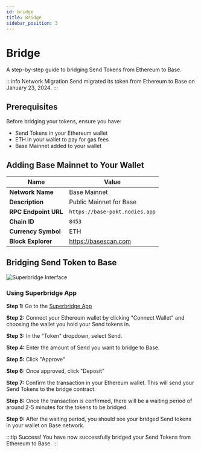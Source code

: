 ```yaml
---
id: bridge
title: Bridge
sidebar_position: 3
---
```


# Bridge

A step-by-step guide to bridging Send Tokens from Ethereum to Base.

:::info Network Migration
Send migrated its token from Ethereum to Base on January 23, 2024.
:::

## Prerequisites

Before bridging your tokens, ensure you have:

- Send Tokens in your Ethereum wallet
- ETH in your wallet to pay for gas fees
- Base Mainnet added to your wallet

## Adding Base Mainnet to Your Wallet

| Name | Value |
|------|-------|
| **Network Name** | Base Mainnet |
| **Description** | Public Mainnet for Base |
| **RPC Endpoint URL** | `https://base-pokt.nodies.app` |
| **Chain ID** | `8453` |
| **Currency Symbol** | ETH |
| **Block Explorer** | https://basescan.com |

## Bridging Send Token to Base

![Superbridge Interface](/img/superbridge.png)


### Using Superbridge App

**Step 1:** Go to the [Superbridge App](https://superbridge.app/base/send)

**Step 2:** Connect your Ethereum wallet by clicking "Connect Wallet" and choosing the wallet you hold your Send tokens in.

**Step 3:** In the "Token" dropdown, select Send.

**Step 4:** Enter the amount of Send you want to bridge to Base.

**Step 5:** Click "Approve"

**Step 6:** Once approved, click "Deposit"

**Step 7:** Confirm the transaction in your Ethereum wallet. This will send your Send Tokens to the bridge contract.

**Step 8:** Once the transaction is confirmed, there will be a waiting period of around 2-5 minutes for the tokens to be bridged.

**Step 9:** After the waiting period, you should see your bridged Send tokens in your wallet on Base network.


:::tip Success!
You have now successfully bridged your Send Tokens from Ethereum to Base.
:::
